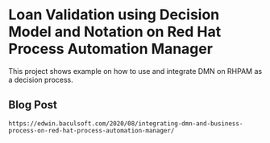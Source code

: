 Loan Validation using Decision Model and Notation on Red Hat Process Automation Manager
=======================

This project shows example on how to use and integrate DMN on RHPAM as a decision process.

## Blog Post
```
https://edwin.baculsoft.com/2020/08/integrating-dmn-and-business-process-on-red-hat-process-automation-manager/
```
